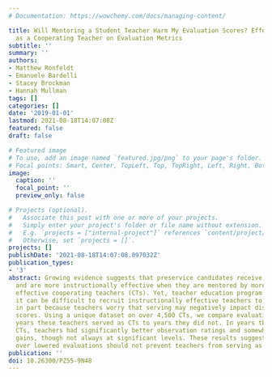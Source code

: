 ```yaml
---
# Documentation: https://wowchemy.com/docs/managing-content/

title: Will Mentoring a Student Teacher Harm My Evaluation Scores? Effects of Serving
  as a Cooperating Teacher on Evaluation Metrics
subtitle: ''
summary: ''
authors:
- Matthew Ronfeldt
- Emanuele Bardelli
- Stacey Brockman
- Hannah Mullman
tags: []
categories: []
date: '2019-01-01'
lastmod: 2021-08-18T14:07:08Z
featured: false
draft: false

# Featured image
# To use, add an image named `featured.jpg/png` to your page's folder.
# Focal points: Smart, Center, TopLeft, Top, TopRight, Left, Right, BottomLeft, Bottom, BottomRight.
image:
  caption: ''
  focal_point: ''
  preview_only: false

# Projects (optional).
#   Associate this post with one or more of your projects.
#   Simply enter your project's folder or file name without extension.
#   E.g. `projects = ["internal-project"]` references `content/project/deep-learning/index.md`.
#   Otherwise, set `projects = []`.
projects: []
publishDate: '2021-08-18T14:07:08.097032Z'
publication_types:
- '3'
abstract: Growing evidence suggests that preservice candidates receive better coaching
  and are more instructionally effective when they are mentored by more instructionally
  effective cooperating teachers (CTs). Yet, teacher education program leaders indicate
  it can be difficult to recruit instructionally effective teachers to serve as CTs,
  in part because teachers worry that serving may negatively impact district evaluation
  scores. Using a unique dataset on over 4,500 CTs, we compare evaluation scores during
  years these teachers served as CTs to years they did not. In years they served as
  CTs, teachers had significantly better observation ratings and somewhat better achievement
  gains, though not always at significant levels. These results suggest that concerns
  over lowered evaluations should not prevent teachers from serving as CTs.
publication: ''
doi: 10.26300/PZ55-9N48
---
```

